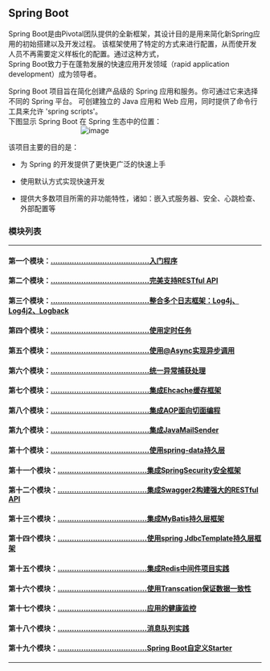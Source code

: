 ## Spring Boot

Spring Boot是由Pivotal团队提供的全新框架，其设计目的是用来简化新Spring应用的初始搭建以及开发过程。
该框架使用了特定的方式来进行配置，从而使开发人员不再需要定义样板化的配置。通过这种方式，  
Spring Boot致力于在蓬勃发展的快速应用开发领域（rapid application development）成为领导者。  

Spring Boot 项目旨在简化创建产品级的 Spring 应用和服务。你可通过它来选择不同的 Spring 平台。
可创建独立的 Java 应用和 Web 应用，同时提供了命令行工具来允许 'spring scripts'。  
下图显示 Spring Boot 在 Spring 生态中的位置：  
&emsp;&emsp;&emsp;&emsp;&emsp;&emsp;&emsp;&emsp;&emsp;&emsp;
![image](https://github.com/timebusker/spring-boot/raw/master/static/logo.png?raw=true)

该项目主要的目的是：

+ 为 Spring 的开发提供了更快更广泛的快速上手

+ 使用默认方式实现快速开发

+ 提供大多数项目所需的非功能特性，诸如：嵌入式服务器、安全、心跳检查、外部配置等

### 模块列表
----
#### 第一个模块：[..........................................入门程序](https://github.com/timebusker/spring-boot/tree/master/spring-boot-1-QuickStart/)

#### 第二个模块：[..........................................完美支持RESTful API](https://github.com/timebusker/spring-boot/tree/master/spring-boot-2-RESTful/)

#### 第三个模块：[..........................................整合多个日志框架：Log4j、Log4j2、Logback](https://github.com/timebusker/spring-boot/tree/master/spring-boot-3-logs/)

#### 第四个模块：[..........................................使用定时任务](https://github.com/timebusker/spring-boot/tree/master/spring-boot-4-Scheduled/)

#### 第五个模块：[..........................................使用@Async实现异步调用](https://github.com/timebusker/spring-boot/tree/master/spring-boot-5-Async/)

#### 第六个模块：[..........................................统一异常捕获处理](https://github.com/timebusker/spring-boot/tree/master/spring-boot-6-GlobalException/)

#### 第七个模块：[..........................................集成Ehcache缓存框架](https://github.com/timebusker/spring-boot/tree/master/spring-boot-7-EhCache/)

#### 第八个模块：[..........................................集成AOP面向切面编程](https://github.com/timebusker/spring-boot/tree/master/spring-boot-8-AOP/)

#### 第九个模块：[..........................................集成JavaMailSender](https://github.com/timebusker/spring-boot/tree/master/spring-boot-9-JavaMailSender/)

#### 第十个模块：[..........................................使用spring-data持久层](https://github.com/timebusker/spring-boot/tree/master/spring-boot-10-SpringData/)

#### 第十一个模块：[......................................集成SpringSecurity安全框架](https://github.com/timebusker/spring-boot/tree/master/spring-boot-11-SpringSecurity/)

#### 第十二个模块：[......................................集成Swagger2构建强大的RESTful API](https://github.com/timebusker/spring-boot/tree/master/spring-boot-12-Swagger2/)

#### 第十三个模块：[......................................集成MyBatis持久层框架](https://github.com/timebusker/spring-boot/tree/master/spring-boot-13-MyBatis/)

#### 第十四个模块：[......................................使用spring JdbcTemplate持久层框架](https://github.com/timebusker/spring-boot/tree/spring-boot-14-JdbcTemplate/)

#### 第十五个模块：[......................................集成Redis中间件项目实践](https://github.com/timebusker/spring-boot/tree/master/spring-boot-15-Redis/)

#### 第十六个模块：[......................................使用Transcation保证数据一致性](https://github.com/timebusker/spring-boot/tree/master/spring-boot-16-Transcation/)

#### 第十七个模块：[......................................应用的健康监控](https://github.com/timebusker/spring-boot/tree/master/spring-boot-17-monitor/)

#### 第十八个模块：[......................................消息队列实践](https://github.com/timebusker/spring-boot/tree/master/spring-boot-18-MQ/)

#### 第十九个模块：[......................................Spring Boot自定义Starter](https://github.com/timebusker/spring-boot/tree/master/spring-boot-19-Definition-Starter/)

----
